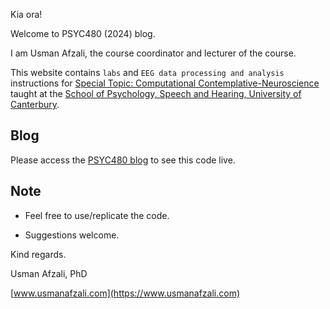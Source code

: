 Kia ora!

Welcome to PSYC480 (2024) blog.

I am Usman Afzali, the course coordinator and lecturer of the course.

This website contains `labs` and `EEG data processing and analysis` instructions for [Special Topic: Computational Contemplative-Neuroscience](https://courseinfo.canterbury.ac.nz/GetCourseDetails.aspx?course=PSYC480&occurrence=24S1(C)&year=2024) taught at the [School of Psychology, Speech and Hearing, University of Canterbury](https://www.canterbury.ac.nz/science/schools/psyc-speech-hear/).

## Blog

Please access the [PSYC480 blog](https://usman-afzali.github.io/psyc480-2k24/) to see this code live.

## Note

-   Feel free to use/replicate the code.

-   Suggestions welcome.

Kind regards.

Usman Afzali, PhD

[www.usmanafzali.com](https://www.usmanafzali.com)
